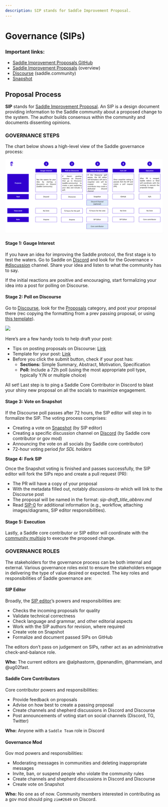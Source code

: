 ```yaml
---
description: SIP stands for Saddle Improvement Proposal.
---
```


# Governance (SIPs)

### Important links:

* [Saddle Improvement Proposals GitHub](https://github.com/saddle-finance/SIPS)
* [Saddle Improvement Proposals](https://sips.saddle.community) (overview)
* [Discourse](https://www.saddle.community) (saddle.community)
* [Snapshot](https://snapshot.org/#/saddlefinance.eth)

## Proposal Process

**SIP** stands for [Saddle Improvement Proposal](https://github.com/saddle-finance/SIPS/blob/master/SIPS/sip-0.md#what-is-an-sip). An SIP is a design document providing information to the Saddle community about a proposed change to the system. The author builds consensus within the community and documents dissenting opinions.

### GOVERNANCE STEPS

The chart below shows a high-level view of the Saddle governance process:

![](<.gitbook/assets/image (3).png>)

#### Stage 1: Gauge Interest

If you have an idea for improving the Saddle protocol, the first stage is to test the waters. Go to Saddle on [Discord](https://discord.gg/saddle) and look for the Governance > [#discussion](https://discord.com/channels/780508954916290610/909713556491108352) channel. Share your idea and listen to what the community has to say.

If the initial reactions are positive and encouraging, start formalizing your idea into a post for polling on Discourse.

#### Stage 2: Poll on Discourse

Go to [Discourse](https://www.saddle.community), look for the [Proposals](https://www.saddle.community/c/proposals/6) category, and post your proposal there (rec copying the formatting from a prev passing proposal, or using [this template](https://github.com/saddle-finance/SIPS/blob/master/sip-X.md)).

![](https://lh3.googleusercontent.com/ZjKjKwrLsW36QT2\_bYZTbruEWpONi6vEU6kK-398u\_2rD6kVsfsGb-GjIzbwc3KgWb0FP8sSKqZxGs\_HbMaD19ofrZdmfVnck5pIU7hrvC7azEsyjx7l665iaMLl5kaQV7fm6h5F)

Here’s are a few handy tools to help draft your post:

* Tips on posting proposals on Discourse: [Link](https://www.saddle.community/t/about-the-proposals-category/15)
* Template for your post: [Link](https://github.com/saddle-finance/SIPS/blob/master/sip-X.md)
* Before you click the submit button, check if your post has:
  * **Sections:** Simple Summary, Abstract, Motivation, Specification
  * **Poll:** Include a 72h poll (using the most appropriate poll type, typically Y/N or multiple choice)

All set! Last step is to ping a Saddle Core Contributor in Discord to blast your shiny new proposal on all the socials to maximize engagement.

#### Stage 3: Vote on Snapshot

If the Discourse poll passes after 72 hours, the SIP editor will step in to formalize the SIP. The voting process comprises:

* Creating a vote on [Snapshot](https://snapshot.org/#/saddlefinance.eth) (by SIP editor)
* Creating a specific discussion channel on [Discord](https://discord.gg/saddle) (by Saddle core contributor or gov mod)
* Announcing the vote on all socials (by Saddle core contributor)
* 72-hour voting period _for SDL holders_

**Stage 4: Fork SIP**

Once the Snapshot voting is finished and passes successfully, the SIP editor will fork the SIPs repo and create a pull request (PR):

* The PR will have a copy of your proposal
* With the metadata filled out, notably _discussions-to_ which will link to the Discourse post
* The proposal will be named in the format: _sip-draft\_title\_abbrev.md_
* Read [SIP-0](https://github.com/saddle-finance/SIPS/blob/master/SIPS/sip-0.md) for additional information (e.g., workflow, attaching images/diagrams, SIP editor responsibilities).

#### Stage 5: Execution

Lastly, a Saddle core contributor or SIP editor will coordinate with the [community multisig](saddle-faq.md#who-controls-saddles-admin-keys) to execute the proposed change.

### GOVERNANCE ROLES

The stakeholders for the governance process can be both internal and external. Various governance roles exist to ensure the stakeholders engage in delivering the type of value desired or expected. The key roles and responsibilities of Saddle governance are:

#### SIP Editor

Broadly, the [SIP editor](https://github.com/saddle-finance/SIPS/blob/master/SIPS/sip-0.md#sip-editors)’s powers and responsibilities are:

* Checks the incoming proposals for quality
* Validate technical correctness
* Check language and grammar, and other editorial aspects
* Work with the SIP authors for revision, where required
* Create vote on Snapshot
* Formalize and document passed SIPs on GitHub

The editors don’t pass on judgement on SIPs, rather act as an administrative check-and-balance role.

**Who:** The current editors are @alphastorm, @penandlim, @hammeiam, and @ug02fast.

#### Saddle Core Contributors

Core contributor powers and responsibilities:

* Provide feedback on proposals
* Advise on how best to create a passing proposal
* Create channels and shepherd discussions in Discord and Discourse
* Post announcements of voting start on social channels (Discord, TG, Twitter)

**Who:** Anyone with a `Saddle Team` role in Discord

#### Governance Mod

Gov mod powers and responsibilities:

* Moderating messages in communities and deleting inappropriate messages
* Invite, ban, or suspend people who violate the community rules
* Create channels and shepherd discussions in Discord and Discourse
* Create vote on Snapshot

**Who:** No one as of now. Community members interested in contributing as a gov mod should ping `zim#2649` on Discord.
